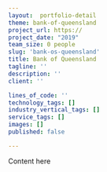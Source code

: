 ```yaml
---
layout:  portfolio-detail
theme: bank-of-queensland
project_url: https://
project_date: "2019"
team_size: 0 people
slug: 'bank-os-queensland'
title: Bank of Queensland
tagline: ''
description: ''
client: ''

lines_of_code: ''
technology_tags: []
industry_vertical_tags: []
service_tags: []
images: []
published: false

---
```

Content here